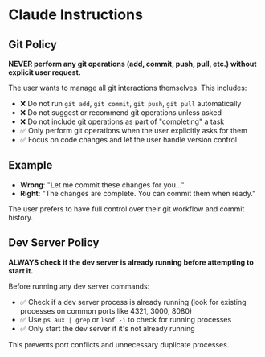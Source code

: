 # Claude Instructions

## Git Policy

**NEVER perform any git operations (add, commit, push, pull, etc.) without explicit user request.**

The user wants to manage all git interactions themselves. This includes:
- ❌ Do not run `git add`, `git commit`, `git push`, `git pull` automatically
- ❌ Do not suggest or recommend git operations unless asked
- ❌ Do not include git operations as part of "completing" a task
- ✅ Only perform git operations when the user explicitly asks for them
- ✅ Focus on code changes and let the user handle version control

## Example
- **Wrong**: "Let me commit these changes for you..."
- **Right**: "The changes are complete. You can commit them when ready."

The user prefers to have full control over their git workflow and commit history.

## Dev Server Policy

**ALWAYS check if the dev server is already running before attempting to start it.**

Before running any dev server commands:
- ✅ Check if a dev server process is already running (look for existing processes on common ports like 4321, 3000, 8080)
- ✅ Use `ps aux | grep` or `lsof -i` to check for running processes
- ✅ Only start the dev server if it's not already running

This prevents port conflicts and unnecessary duplicate processes.